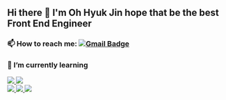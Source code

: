 ## Hi there 👋 I'm Oh Hyuk Jin hope that be the best Front End Engineer

### 📫 How to reach me: [![Gmail Badge](https://img.shields.io/badge/Gmail-d14836?style=flat-square&logo=Gmail&logoColor=white&link=mailto:qmdl98056@gmail.com)](mailto:qmdl98056@gmail.com)

### 🌱 I’m currently learning
<div>
  <a href="https://velog.io/@seondal">
    <img src="https://img.shields.io/badge/JavaScript-F7DF1E?logo=JavaScript&logoColor=white"/>
  </a>
  <a href="https://velog.io/@seondal">
    <img src="https://img.shields.io/badge/React-61DAFB?style=plastic&logo=React&logoColor=white"/>
  </a>
</div>
<div>
  <a href="https://velog.io/@seondal">
    <img src="https://img.shields.io/badge/Node.js-339933?style=for-the-badge&logo=Node.js&logoColor=white"/>
  </a>
  <a href="https://velog.io/@seondal">
    <img src="https://img.shields.io/badge/Docker-2496ED?style=for-the-badge&logo=Docker&logoColor=white"/>
  </a>
  <a href="https://velog.io/@seondal">
    <img src="https://img.shields.io/badge/MariaDB-003545?style=for-the-badge&logo=MariaDB&logoColor=white"/>
  </a>
</div>




